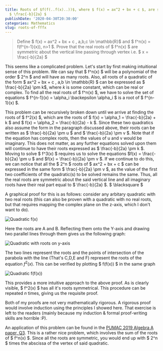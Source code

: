 ```yaml
---
title: Roots of $f(f(..f(x)..))$, where $ f(x) = ax^2 + bx + c $, are symmetric about
  $ \frac{-b}{2a} $
publishDate: '2020-04-30T20:30:00'
categories: Mathematics
slug: roots-of-fffx
---
```


> Define $ f(x) = ax^2 + bx + c , a,b,c \in \mathbb{R}$ and $ f^n(x) = f(f^{n-1}(x)), n>1 $. Prove that the real roots of $ f^n(x) $ are symmetric about the vertical line passing through vertex i.e. $ x = \frac{-b}{2a} $

 This seems like a complicated problem. Let's start by first making intuitional sense of this problem. We can say that $ f^n(x) $ will be a polynomial of the order $ 2^n $ and will have as many roots. Also, all roots of a quadratic of the form $ ax^2 + bx + c , a,b \in \mathbb{R} $ can be expressed as $ \frac{-b}{2a} \pm k$, where $k$ is some constant, which can be real or complex. To find all the real roots of $ f^n(x) $, we have to solve the set of equations $ f^{n-1}(x) = \alpha\_i \backepsilon \alpha\_i $ is a root of $ f^{n-1}(x) $.

This problem can be recursively broken down until we arrive at finding the roots of $ f^2(x) $, which are the roots of $ f(x) = \alpha\_1 = \frac{-b}{2a} + k $ and $ f(x) = \alpha\_2 = \frac{-b}{2a} - k $. Since these two quadratics also assume the form in the paragraph discussed above, their roots can be written as $ \frac{-b}{2a} \pm u $ and $ \frac{-b}{2a} \pm v $. Note that if the equation has complex roots, then the values of u and v would be imaginary. This does not matter, as any further equations solved upon them will continue to have their roots expressed as $ \frac{-b}{2a} \pm k $. Moving to solve $ f^3(x) $ requires us to solve the equations $f(x) = \frac{-b}{2a} \pm u $ and $f(x) = \frac{-b}{2a} \pm v $. If we continue to do this, we can notice that all the $ 2^n $ roots of $ ax^2 + bx + c $ can be expressed in the same form $ \frac{-b}{2a} \pm v $, as the value of the first two coefficients of the quadratic(s) to be solved remains the same. Thus, all the real roots are symmetric about the said vertical line and all imaginary roots have their real part equal to $ \frac{-b}{2a} $. $ \blacksquare $

A graphical proof for this is as follows: consider any arbitary quadratic with two real roots (this can also be proven with a quadratic with no real roots, but that requires mapping the complex plane on the z-axis, which I don't want to do).

![Quadratic f(x)]({static}res/roots_1.png)

Here the roots are A and B. Reflecting them onto the Y-axis and drawing two parallel lines through them gives us the following graph:

![Quadratic with roots on y-axis]({static}res/roots_2.png)

The two lines represent the roots and the points of intersection of the parabola with the line (That's C,D,E and F) represent the roots of the equation $f^2(x)$. This can be verified by plotting $ f(f(x)) $ in the same graph

![Quadratic f(f(x))]({static}res/roots_3.png)

This provides a more intuitive approach to the above proof. As is clearly visible, $ f^2(x) $ has all it's roots symmetrical. This procedure can be repeated $n$ times, giving us the requisite proof.

Both of my proofs are not very mathematically rigorous. A rigorous proof would involve induction using the principles I showed here. That exercise is left to the readers (mainly because my induction & formal proof-writing skills are horrible :P). 

An application of this problem can be found in the [PUMAC 2019 Algebra A paper, Q3](https://jason-shi-f9dm.squarespace.com/s/2019Algebra_A.pdf). This is a rather nice problem, which involves the sum of the roots of $ f^n(x) $. Since all the roots are symmetric, you would end up with $ 2^n $ times the abscissa of the vertex of said quadratic.
